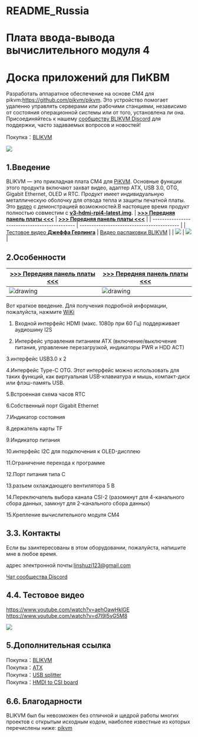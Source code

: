 # README_Russia

# Плата ввода-вывода вычислительного модуля 4

# Доска приложений для ПиКВМ

Разработать аппаратное обеспечение на основе CM4 для pikvm:https://github.com/pikvm/pikvm.
Это устройство помогает удаленно управлять серверами или рабочими станциями, независимо от состояния операционной системы или от того, установлена ли она. Присоединяйтесь к нашему  <a href="https://discord.com/invite/9Y374gUF6C" target="_blank">сообществу BLIKVM Discord</a> для поддержки, часто задаваемых вопросов и новостей! 

Покупка：<a href="https://www.aliexpress.com/item/1005003262886521.html?spm=a2g0o.store_pc_allProduct.8148356.5.39cd62bejpZaWF" target="_blank">BLIKVM</a>

![](https://github.com/ThomasVon2021/pikvm-CM4-Board/blob/main/images/physical_img/blikvm8.jpg)

## 1.Введение

BLIKVM — это прикладная плата CM4 для [PiKVM](https://pikvm.org/). Основные функции этого продукта включают захват видео, адаптер ATX, USB 3.0, OTG, Gigabit Ethernet, OLED и RTC. Продукт имеет индивидуальную металлическую оболочку для отвода тепла и защиты печатной платы. Это [видео](https://www.youtube.com/watch?v=d7I9l5yG5M8) с демонстрацией возможностей.В настоящее время продукт полностью совместим с [**v3-hdmi-rpi4-latest.img**](https://files.pikvm.org/images/v3-hdmi-rpi4-latest.img.xz).
| **[>>> Передняя панель платы <<<](#diy-getting-started)** | **[>>> Передняя панель платы <<<](#pikvm-v3-hat)** |
| --------------------------------------------- | ------------------------------------------ |
| [Тестовое видео **Джеффа Герлинга**](https://www.youtube.com/watch?v=3OPd7svT3bE&t=856s) | [Видео распаковки BLIKVM](https://www.youtube.com/watch?v=aehOawHklGE&t=37s) |
| <img src="https://github.com/ThomasVon2021/pikvm-CM4-Board/blob/main/images/docs_image/1-1.png"/> | <img src="https://github.com/ThomasVon2021/pikvm-CM4-Board/blob/main/images/docs_image/1-2.png"/> |

## 2.Особенности
| **[>>> Передняя панель платы <<<](#diy-getting-started)** | **[>>> Передняя панель платы <<<](#pikvm-v3-hat)** |
| --------------------------------------------- | ------------------------------------------ |
| <img src="https://github.com/ThomasVon2021/pikvm-CM4-Board/blob/main/images/docs_image/2-1.png" alt="drawing"/> | <img src="https://github.com/ThomasVon2021/pikvm-CM4-Board/blob/main/images/docs_image/2-2.png" alt="drawing"/> |

Вот краткое введение. Для получения подробной информации, пожалуйста, нажмите <a href="https://github.com/ThomasVon2021/pikvm-CM4-Board/wiki#features" target="_blank">WiKi</a>

1. Входной интерфейс HDMI (макс. 1080p при 60 Гц) поддерживает аудиошину I2S

2. Интерфейс управления питанием ATX (включение/выключение питания, управление перезагрузкой, индикаторы PWR и HDD ACT)

3.интерфейс USB3.0 x 2

4.Интерфейс Type-C OTG. Этот интерфейс можно использовать для таких функций, как виртуальная USB-клавиатура и мышь, компакт-диск или флэш-память USB.

5.Встроенная схема часов RTC

6.Собственный порт Gigabit Ethernet

7.Индикатор состояния

8.держатель карты TF

9.Индикатор питания

10.интерфейс I2C для подключения к OLED-дисплею

11.Ограничение перехода к программе

12.Порт питания типа C

13.разъем охлаждающего вентилятора 5 В

14.Переключатель выбора канала CSI-2 (разомкнут для 4-канального сбора данных, замкнут для 2-канального сбора данных)

15.Крепление вычислительного модуля CM4

## 3.3.	Контакты
Если вы заинтересованы в этом оборудовании, пожалуйста, напишите мне в любое время.

адрес электронной почты:linshuzi123@gmail.com

<a href="https://discord.gg/9Y374gUF6C" target="_blank">Чат сообщества Discord</a> 

## 4.4.	Тестовое видео
https://www.youtube.com/watch?v=aehOawHklGE
https://www.youtube.com/watch?v=d7I9l5yG5M8

![](https://github.com/elaine-1314/pikvm-CM4-Board/blob/main/images/test_img/figure1.png)


## 5.Дополнительная ссылка
Покупка：<a href="https://www.aliexpress.com/item/1005003262886521.html?spm=a2g0o.store_pc_allProduct.8148356.5.39cd62bejpZaWF" target="_blank">BLIKVM</a>  
Покупка：<a href="https://www.aliexpress.com/item/1005003761450893.html?spm=a2g0o.productlist.0.0.32da2b63A98QAp&algo_pvid=17cd48f6-7616-4128-9bb4-9246eb25bf1f&algo_exp_id=17cd48f6-7616-4128-9bb4-9246eb25bf1f-3&pdp_ext_f=%7B%22sku_id%22%3A%2212000027078368713%22%7D&pdp_pi=-1%3B29.03%3B-1%3B3.82%40salePrice%3BUSD%3Bsearch-mainSearch" target="_blank">ATX</a>  
Покупка：<a href="https://www.aliexpress.com/item/1005003793429781.html?spm=a2g0o.productlist.0.0.32da2b63A98QAp&algo_pvid=17cd48f6-7616-4128-9bb4-9246eb25bf1f&algo_exp_id=17cd48f6-7616-4128-9bb4-9246eb25bf1f-2&pdp_ext_f=%7B%22sku_id%22%3A%2212000027184842775%22%7D&pdp_pi=-1%3B5.01%3B-1%3B3.82%40salePrice%3BUSD%3Bsearch-mainSearch" target="_blank">USB splitter</a>  
Покупка：<a href="https://www.aliexpress.com/item/1005002861310912.html?spm=5261.ProductManageOnline.0.0.419d4edf1s8xR0" target="_blank">HMDI to CSI board</a>

## 6.6.	Благодарности
BLIKVM был бы невозможен без отличной и щедрой работы многих проектов с открытым исходным кодом, наиболее известные из которых перечислены ниже: 
<a href="https://github.com/pikvm/pikvm" target="_blank">pikvm</a>
